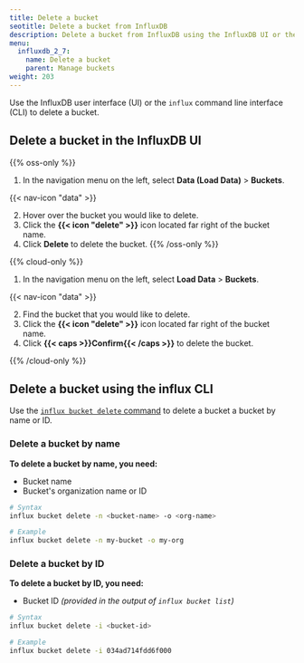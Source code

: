 ```yaml
---
title: Delete a bucket
seotitle: Delete a bucket from InfluxDB
description: Delete a bucket from InfluxDB using the InfluxDB UI or the influx CLI
menu:
  influxdb_2_7:
    name: Delete a bucket
    parent: Manage buckets
weight: 203
---
```


Use the InfluxDB user interface (UI) or the `influx` command line interface (CLI)
to delete a bucket.

## Delete a bucket in the InfluxDB UI

{{% oss-only %}}

1. In the navigation menu on the left, select **Data (Load Data)** > **Buckets**.

{{< nav-icon "data" >}}

2. Hover over the bucket you would like to delete.
3. Click the **{{< icon "delete" >}}** icon located far right of the bucket name.
4. Click **Delete** to delete the bucket.
{{% /oss-only %}}

{{% cloud-only %}}

1. In the navigation menu on the left, select **Load Data** > **Buckets**.

{{< nav-icon "data" >}}

2. Find the bucket that you would like to delete.
3. Click the **{{< icon "delete" >}}** icon located far right of the bucket name.
4. Click **{{< caps >}}Confirm{{< /caps >}}** to delete the bucket.

{{% /cloud-only %}}

## Delete a bucket using the influx CLI

Use the [`influx bucket delete` command](/influxdb/v2.7/reference/cli/influx/bucket/delete)
to delete a bucket a bucket by name or ID.

### Delete a bucket by name
**To delete a bucket by name, you need:**

- Bucket name
- Bucket's organization name or ID

<!-- -->
```sh
# Syntax
influx bucket delete -n <bucket-name> -o <org-name>

# Example
influx bucket delete -n my-bucket -o my-org
```

### Delete a bucket by ID
**To delete a bucket by ID, you need:**

- Bucket ID _(provided in the output of `influx bucket list`)_

<!-- -->
```sh
# Syntax
influx bucket delete -i <bucket-id>

# Example
influx bucket delete -i 034ad714fdd6f000
```
